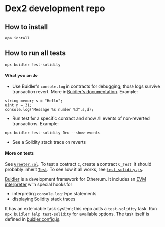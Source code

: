 # Dex2 development repo

## How to install

```
npm install
```

## How to run all tests

```
npx buidler test-solidity
```

#### What you an do

- Use Buidler's `console.log` in contracts for debugging; those logs survive transaction revert. More in [Buidler's documentation](https://buidler.dev/buidler-evm/#console-log). Example:

```
string memory s = "Hello";
uint n = 31;
console.log("Message %s number %d",s,d);
```

- Run test for a specific contract and show all events of non-reverted transactions. Example:

```
npx buidler test-solidity Dex --show-events
```

- See a Solidity stack trace on reverts

#### More on tests

See [`Greeter.sol`](contracts/Greeter.sol). To test a contract `C`, create a contract `C_Test`. It should probably inherit [`Test`](contracts/Test.sol). To see how it all works, see [`test_solidity.js`](lib/test_solidity.js).

[Buidler](https://buidler.dev) is a development framework for Ethereum. It includes an [EVM interpreter](https://buidler.dev/buidler-evm) with special hooks for

- interpreting `console.log`-type statements
- displaying Solidity stack traces

It has an extendable task system; this repo adds a `test-solidity` task. Run `npx buidler help test-solidity` for available options. The task itself is defined in [buidler.config.js](./buidler.config.js).
